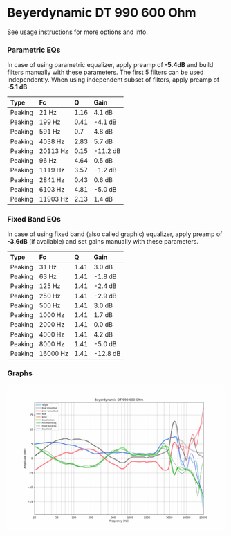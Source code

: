 # Beyerdynamic DT 990 600 Ohm
See [usage instructions](https://github.com/jaakkopasanen/AutoEq#usage) for more options and info.

### Parametric EQs
In case of using parametric equalizer, apply preamp of **-5.4dB** and build filters manually
with these parameters. The first 5 filters can be used independently.
When using independent subset of filters, apply preamp of **-5.1 dB**.

| Type    | Fc       |    Q | Gain     |
|:--------|:---------|:-----|:---------|
| Peaking | 21 Hz    | 1.16 | 4.1 dB   |
| Peaking | 199 Hz   | 0.41 | -4.1 dB  |
| Peaking | 591 Hz   | 0.7  | 4.8 dB   |
| Peaking | 4038 Hz  | 2.83 | 5.7 dB   |
| Peaking | 20113 Hz | 0.15 | -11.2 dB |
| Peaking | 96 Hz    | 4.64 | 0.5 dB   |
| Peaking | 1119 Hz  | 3.57 | -1.2 dB  |
| Peaking | 2841 Hz  | 0.43 | 0.6 dB   |
| Peaking | 6103 Hz  | 4.81 | -5.0 dB  |
| Peaking | 11903 Hz | 2.13 | 1.4 dB   |

### Fixed Band EQs
In case of using fixed band (also called graphic) equalizer, apply preamp of **-3.6dB**
(if available) and set gains manually with these parameters.

| Type    | Fc       |    Q | Gain     |
|:--------|:---------|:-----|:---------|
| Peaking | 31 Hz    | 1.41 | 3.0 dB   |
| Peaking | 63 Hz    | 1.41 | -1.8 dB  |
| Peaking | 125 Hz   | 1.41 | -2.4 dB  |
| Peaking | 250 Hz   | 1.41 | -2.9 dB  |
| Peaking | 500 Hz   | 1.41 | 3.0 dB   |
| Peaking | 1000 Hz  | 1.41 | 1.7 dB   |
| Peaking | 2000 Hz  | 1.41 | 0.0 dB   |
| Peaking | 4000 Hz  | 1.41 | 4.2 dB   |
| Peaking | 8000 Hz  | 1.41 | -5.0 dB  |
| Peaking | 16000 Hz | 1.41 | -12.8 dB |

### Graphs
![](./Beyerdynamic%20DT%20990%20600%20Ohm.png)